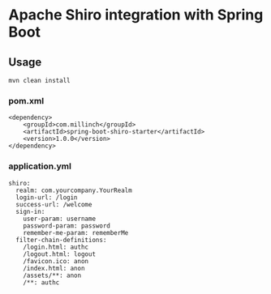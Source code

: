 # Apache Shiro integration with Spring Boot

## Usage

`mvn clean install`

### pom.xml

```
<dependency>
    <groupId>com.millinch</groupId>
    <artifactId>spring-boot-shiro-starter</artifactId>
    <version>1.0.0</version>
</dependency>
```
### application.yml

```
shiro:
  realm: com.yourcompany.YourRealm
  login-url: /login
  success-url: /welcome
  sign-in:
    user-param: username
    password-param: password
    remember-me-param: rememberMe
  filter-chain-definitions:
    /login.html: authc
    /logout.html: logout
    /favicon.ico: anon
    /index.html: anon
    /assets/**: anon
    /**: authc
```
